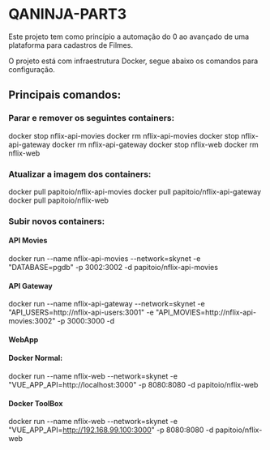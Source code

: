 # QANINJA-PART3


Este projeto tem como princípio a automação do 0 ao avançado de uma plataforma para cadastros de Filmes. 

O projeto está com infraestrutura Docker, segue abaixo os comandos para configuração.

## Principais comandos:

### Parar e remover os seguintes containers:

docker stop nflix-api-movies
docker rm nflix-api-movies
docker stop nflix-api-gateway
docker rm nflix-api-gateway
docker stop nflix-web
docker rm nflix-web


### Atualizar a imagem dos containers:
docker pull papitoio/nflix-api-movies
docker pull papitoio/nflix-api-gateway
docker pull papitoio/nflix-web

### Subir novos containers:

#### API Movies
docker run --name nflix-api-movies --network=skynet -e "DATABASE=pgdb" -p 3002:3002 -d papitoio/nflix-api-movies

#### API Gateway
docker run --name nflix-api-gateway --network=skynet -e "API_USERS=http://nflix-api-users:3001" -e "API_MOVIES=http://nflix-api-movies:3002" -p 3000:3000 -d

#### WebApp

#### Docker Normal:​

docker run --name nflix-web --network=skynet -e "VUE_APP_API=http://localhost:3000" -p 8080:8080 -d papitoio/nflix-web

#### Docker ToolBox

docker run --name nflix-web --network=skynet -e "VUE_APP_API=http://192.168.99.100:3000" -p 8080:8080 -d papitoio/nflix-web
